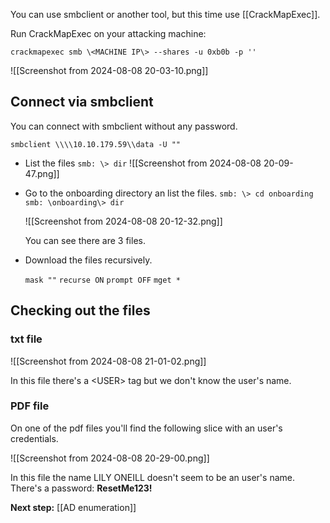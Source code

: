You can use smbclient or another tool, but this time use [[CrackMapExec]].

Run CrackMapExec on your attacking machine:

`crackmapexec smb \<MACHINE IP\> --shares -u 0xb0b -p ''`

![[Screenshot from 2024-08-08 20-03-10.png]]

## Connect via smbclient

You can connect with smbclient without any password.

`smbclient \\\\10.10.179.59\\data -U ""`

- List the files
	`smb: \> dir`
	![[Screenshot from 2024-08-08 20-09-47.png]]

- Go to the onboarding directory an list the files.
	`smb: \> cd onboarding`
	`smb: \onboarding\> dir`
	
	![[Screenshot from 2024-08-08 20-12-32.png]]
	
	You can see there are 3 files.

- Download the files recursively.

	`mask ""`
	`recurse ON` 
	`prompt OFF`
	`mget *`



## Checking out the files

### txt file

![[Screenshot from 2024-08-08 21-01-02.png]]

In this file there's a \<USER\> tag but we don't know the user's name.

### PDF file
On one of the pdf files you'll find the following slice with an user's credentials.

![[Screenshot from 2024-08-08 20-29-00.png]]

In this file the name LILY ONEILL doesn't seem to be an user's name.
There's a password: **ResetMe123!**


**Next step:** [[AD enumeration]]